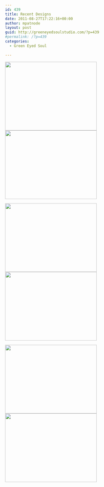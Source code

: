 ```yaml
---
id: 439
title: Recent Designs
date: 2011-08-27T17:22:16+00:00
author: mpatnode
layout: post
guid: http://greeneyedsoulstudio.com/?p=439
#permalink: /?p=439
categories:
  - Green Eyed Soul
  
---
```

[<img class="alignnone size-medium wp-image-440" title="OLYMPUS DIGITAL CAMERA" src="http://greeneyedsoulstudio.com/wp-content/uploads/2011/08/shieldwordnecklaces-017-300x225.jpg" alt="" width="300" height="225" />](http://greeneyedsoulstudio.com/wp-content/uploads/2011/08/shieldwordnecklaces-017.jpg)[<img class="alignnone size-medium wp-image-441" title="OLYMPUS DIGITAL CAMERA" src="http://greeneyedsoulstudio.com/wp-content/uploads/2011/08/shieldwordnecklaces-014-300x225.jpg" alt="" width="300" height="225" />](http://greeneyedsoulstudio.com/wp-content/uploads/2011/08/shieldwordnecklaces-014.jpg)

[<img class="alignnone size-medium wp-image-442" title="OLYMPUS DIGITAL CAMERA" src="http://greeneyedsoulstudio.com/wp-content/uploads/2011/08/shieldwordnecklaces-022-300x225.jpg" alt="" width="300" height="225" />](http://greeneyedsoulstudio.com/wp-content/uploads/2011/08/shieldwordnecklaces-022.jpg)[<img class="alignnone size-medium wp-image-443" title="OLYMPUS DIGITAL CAMERA" src="http://greeneyedsoulstudio.com/wp-content/uploads/2011/08/shieldwordnecklaces-028-300x225.jpg" alt="" width="300" height="225" />](http://greeneyedsoulstudio.com/wp-content/uploads/2011/08/shieldwordnecklaces-028.jpg)

[<img class="alignnone size-medium wp-image-444" title="OLYMPUS DIGITAL CAMERA" src="http://greeneyedsoulstudio.com/wp-content/uploads/2011/08/shieldwordnecklaces-032-300x225.jpg" alt="" width="300" height="225" />](http://greeneyedsoulstudio.com/wp-content/uploads/2011/08/shieldwordnecklaces-032.jpg)[<img class="alignnone size-medium wp-image-445" title="OLYMPUS DIGITAL CAMERA" src="http://greeneyedsoulstudio.com/wp-content/uploads/2011/08/shieldwordnecklaces-039-300x225.jpg" alt="" width="300" height="225" />](http://greeneyedsoulstudio.com/wp-content/uploads/2011/08/shieldwordnecklaces-039.jpg)